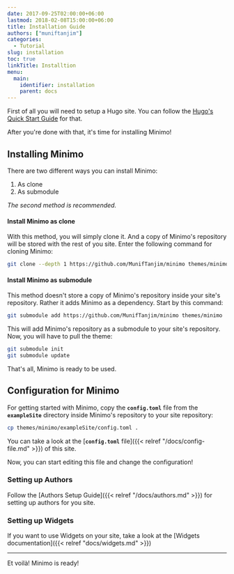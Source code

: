 ```yaml
---
date: 2017-09-25T02:00:00+06:00
lastmod: 2018-02-08T15:00:00+06:00
title: Installation Guide
authors: ["muniftanjim"]
categories:
  - Tutorial
slug: installation
toc: true
linkTitle: Installtion  
menu:
  main:
    identifier: installation
    parent: docs
---
```

First of all you will need to setup a Hugo site. You can follow the [Hugo's Quick Start Guide](https://gohugo.io/getting-started/quick-start/) for that.

After you're done with that, it's time for installing Minimo!

## Installing Minimo

There are two different ways you can install Minimo:

1. As clone
2. As submodule

_The second method is recommended._

#### Install Minimo as clone

With this method, you will simply clone it. And a copy of Minimo's repository will be stored with the rest of you site. Enter the following command for cloning Minimo:

```sh
git clone --depth 1 https://github.com/MunifTanjim/minimo themes/minimo
```

#### Install Minimo as submodule

This method doesn't store a copy of Minimo's repository inside your site's repository. Rather it adds Minimo as a dependency. Start by this command:

```sh
git submodule add https://github.com/MunifTanjim/minimo themes/minimo
```

This will add Minimo's repository as a submodule to your site's repository. Now, you will have to pull the theme:

```sh
git submodule init
git submodule update
```

That's all, Minimo is ready to be used.

## Configuration for Minimo

For getting started with Minimo, copy the **`config.toml`** file from the **`exampleSite`** directory inside Minimo's repository to your site repository:

```sh
cp themes/minimo/exampleSite/config.toml .
```

You can take a look at the [**`config.toml`** file]({{< relref "/docs/config-file.md" >}}) of this site.

Now, you can start editing this file and change the configuration!

### Setting up Authors

Follow the [Authors Setup Guide]({{< relref "/docs/authors.md" >}}) for setting up authors for you site.

### Setting up Widgets

If you want to use Widgets on your site, take a look at the [Widgets documentation]({{< relref "docs/widgets.md" >}})

-------------

Et voilà! Minimo is ready!
